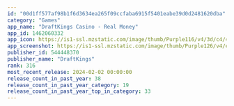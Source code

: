 ```yaml
---
id: "00d1ff577af98b1f6d3634ea265f09ccfaba6915f5401eabe39d0d2481620dba"
category: "Games"
app_name: "DraftKings Casino - Real Money"
app_id: 1462060332
app_icon: https://is1-ssl.mzstatic.com/image/thumb/Purple116/v4/3d/c4/4d/3dc44db7-3890-1ca1-c126-2e4e58846cd0/AppIcon-0-1x_U007emarketing-0-7-0-85-220.png/1024x1024bb.png
app_screenshot: https://is1-ssl.mzstatic.com/image/thumb/Purple126/v4/e0/fc/49/e0fc499f-ab88-21b0-6827-711d8bcb7c70/5d3d67e2-5517-402f-aa64-d704514aeb11_CAS_NONE__U00231_Downloaded_Screenshots_SEO_App_Store_1284x2778.png/1284x2778bb.png
publisher_id: 544448370
publisher_name: "DraftKings"
rank: 316
most_recent_release: 2024-02-02 00:00:00
release_count_in_past_year: 38
release_count_in_past_year_category: 19
release_count_in_past_year_top_in_category: 33
---
```

